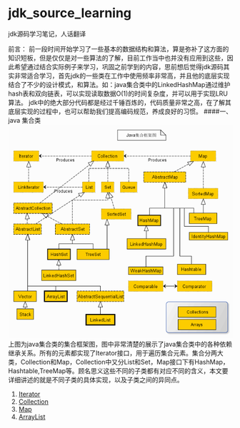 # jdk_source_learning
jdk源码学习笔记，人话翻译

前言： 前一段时间开始学习了一些基本的数据结构和算法，算是弥补了这方面的知识短板，但是仅仅是对一些算法的了解，目前工作当中也并没有应用到这些，因此希望通过结合实际例子来学习，巩固之前学到的内容，思前想后觉得jdk源码其实非常适合学习，首先jdk的一些类在工作中使用频率非常高，并且他的底层实现结合了不少的设计模式，和算法。如：java集合类中的LinkedHashMap通过维护hash表和双向链表，可以实现读取数据O(1)的时间复杂度，并可以用于实现LRU算法。 jdk中的绝大部分代码都是经过千锤百炼的，代码质量非常之高，在了解其底层实现的过程中，也可以帮助我们提高编码规范，养成良好的习惯。
####一、java 集合类
![](/img/1.gif)  
上图为java集合类的集合框架图，图中非常清楚的展示了java集合类中的各种依赖继承关系。所有的元素都实现了Iterator接口，用于遍历集合元素。集合分两大类，Collection和Map，Collection中又分List和Set，Map接口下有HashMap，Hashtable,TreeMap等。顾名思义这些不同的子类都有对应不同的含义，本文要详细讲述的就是不同子类的具体实现，以及子类之间的异同点。


1. [Iterator](/src/Iterator.md)
2. [Collection](/src/Collection.md)
3. [Map](/src/Map.md)
4. [ArrayList](/src/ArrayList.md)